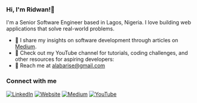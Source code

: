 ### Hi, I'm Ridwan!👋


I'm a Senior Software Engineer based in Lagos, Nigeria. I love building web applications that solve real-world problems.

* 📝 I share my insights on software development through articles on [Medium](https://medium.com/@ridwanray).
* 🎥 Check out my YouTube channel for tutorials, coding challenges, and other resources for aspiring developers: 
* 💬 Reach me at alabarise@gmail.com


### Connect with me

[![LinkedIn](https://img.shields.io/badge/LinkedIn-0077B5?style=for-the-badge&logo=linkedin&logoColor=white)](https://www.linkedin.com/in/ridwan-yusufa/)
[![Website](https://img.shields.io/badge/My%20Website-1DA1F2?style=for-the-badge&logo=HTML5&logoColor=white)](https://www.ridwanray.com)
[![Medium](https://img.shields.io/badge/Medium-black?style=for-the-badge&logo=medium)](https://medium.com/@ridwanray)
[![YouTube](https://img.shields.io/badge/YouTube-red?style=for-the-badge&logo=youtube&logoColor=white)](https://www.youtube.com/@ridwanray)
